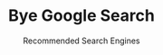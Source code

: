 ---
slug: google-search
title: Bye Google Search
subtitle: Recommended Search Engines
order: 
    - duckduckgo
    - qwant
    - searx
---
